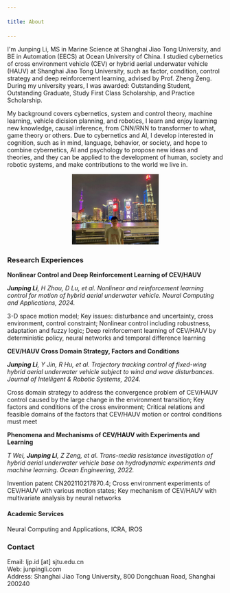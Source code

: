 ```yaml
---

title: About

---
```


I'm Junping Li, MS in Marine Science at Shanghai Jiao Tong University, and BE in Automation (EECS) at Ocean University of China. I studied cybernetics of cross environment vehicle (CEV) or hybrid aerial underwater vehicle (HAUV) at Shanghai Jiao Tong University, such as factor, condition, control strategy and deep reinforcement learning, advised by Prof. Zheng Zeng. During my university years, I was awarded: Outstanding Student, Outstanding Graduate, Study First Class Scholarship, and Practice Scholarship.

My background covers cybernetics, system and control theory, machine learning, vehicle dicision planning, and robotics, I learn and enjoy learning new knowledge, causal inference, from CNN/RNN to transformer to what, game theory or others. Due to cybernetics and AI, I develop interested in cognition, such as in mind, language, behavior, or society, and hope to combine cybernetics, AI and psychology to propose new ideas and theories, and they can be applied to the development of human, society and robotic systems, and make contributions to the world we live in.

<div align="center">
  <img src="./pic/sh.jpg" alt=" " style="width: 40%; height: auto;">
</div>

### Research Experiences

**Nonlinear Control and Deep Reinforcement Learning of CEV/HAUV**<br>

***Junping Li**, H Zhou, D Lu, et al. Nonlinear and reinforcement learning control for motion of hybrid aerial underwater vehicle. Neural Computing and Applications, 2024.*

3-D space motion model; Key issues: disturbance and uncertainty, cross environment, control constraint; Nonlinear control including robustness, adaptation and fuzzy logic; Deep reinforcement learning of CEV/HAUV by deterministic policy, neural networks and temporal difference learning

**CEV/HAUV Cross Domain Strategy, Factors and Conditions**

***Junping Li**, Y Jin, R Hu, et al. Trajectory tracking control of fixed-wing hybrid aerial underwater vehicle subject to wind and wave disturbances. Journal of Intelligent & Robotic Systems, 2024.*

Cross domain strategy to address the convergence problem of CEV/HAUV control caused by the large change in the environment transition; Key factors and conditions of the cross environment; Critical relations and feasible domains of the factors that CEV/HAUV motion or control conditions must meet

**Phenomena and Mechanisms of CEV/HAUV with Experiments and Learning**

*T Wei, **Junping Li**, Z Zeng, et al. Trans-media resistance investigation of hybrid aerial underwater vehicle base on hydrodynamic experiments and machine learning. Ocean Engineering, 2022.*

Invention patent CN202110217870.4; Cross environment experiments of CEV/HAUV with various motion states; Key mechanism of CEV/HAUV with multivariate analysis by neural networks

#### Academic Services

Neural Computing and Applications, ICRA, IROS

### Contact
Email: ljp.id [at] sjtu.edu.cn <br>
Web: junpingli.com <br>
Address: Shanghai Jiao Tong University, 800 Dongchuan Road, Shanghai 200240





<!--
<script>document.title = "J L";</script>
-->

<!--
<script>document.querySelector('h1').innerHTML = 'J L';</script>
-->




